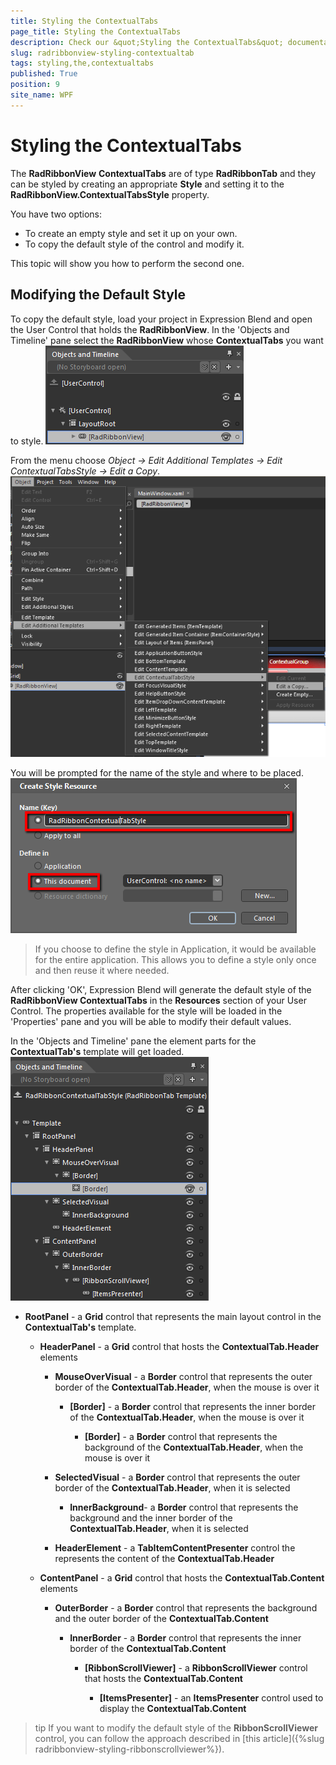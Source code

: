 ```yaml
---
title: Styling the ContextualTabs
page_title: Styling the ContextualTabs
description: Check our &quot;Styling the ContextualTabs&quot; documentation article for the RadRibbonView {{ site.framework_name }} control.
slug: radribbonview-styling-contextualtab
tags: styling,the,contextualtabs
published: True
position: 9
site_name: WPF
---
```


# Styling the ContextualTabs

The __RadRibbonView__ __ContextualTabs__ are of type __RadRibbonTab__ and they can be styled by creating an appropriate __Style__ and setting it to the __RadRibbonView.ContextualTabsStyle__ property.			

You have two options:

* To create an empty style and set it up on your own.				
* To copy the default style of the control and modify it. 

This topic will show you how to perform the second one.

## Modifying the Default Style

To copy the default style, load your project in Expression Blend and open the User Control that holds the __RadRibbonView__. In the 'Objects and Timeline' pane select the __RadRibbonView__ whose __ContextualTabs__ you want to style.
![WPF RadRibbonView ](images/RibbonView_Styling_ContextualTabs_Locate.png)

From the menu choose *Object -> Edit Additional Templates -> Edit ContextualTabsStyle -> Edit a Copy*.
![WPF RadRibbonView ](images/RibbonView_Styling_ContextualTabs_EditStyle.png)

You will be prompted for the name of the style and where to be placed.
![WPF RadRibbonView ](images/RibbonView_Styling_ContextualTabs_CreateStyle.png)

>If you choose to define the style in Application, it would be available for the entire application. This allows you to define a style only once and then reuse it where needed.

After clicking 'OK', Expression Blend will generate the default style of the __RadRibbonView ContextualTabs__ in the __Resources__ section of your User Control. The properties available for the style will be loaded in the 'Properties' pane and you will be able to modify their default values.				

In the 'Objects and Timeline' pane the element parts for the __ContextualTab's__ template will get loaded.
![WPF RadRibbonView ](images/RibbonView_Styling_ContextualTabs_ControlTemplate.png)

* __RootPanel__ - a __Grid__ control that represents the main layout control in the __ContextualTab's__ template.						

	* __HeaderPanel__ - a __Grid__ control that hosts the __ContextualTab.Header__ elements								

		* __MouseOverVisual__ - a __Border__ control that represents the outer border of the __ContextualTab.Header__, when the mouse is over it										

			* __[Border]__ - a __Border__ control that represents the inner border of the __ContextualTab.Header__, when the mouse is over it												

				* __[Border]__ - a __Border__ control that represents the background of the __ContextualTab.Header__, when the mouse is over it													

		* __SelectedVisual__ - a __Border__ control that represents the outer border of the __ContextualTab.Header__, when it is selected										

			* __InnerBackground__- a __Border__ control that represents the background and the inner border of the __ContextualTab.Header__, when it is selected											

		* __HeaderElement__ - a __TabItemContentPresenter__ control the represents the content of the __ContextualTab.Header__

	* __ContentPanel__ - a __Grid__ control that hosts the __ContextualTab.Content__ elements								

		* __OuterBorder__ - a __Border__ control that represents the background and the outer border of the __ContextualTab.Content__

			* __InnerBorder__ - a __Border__ control that represents the inner border of the __ContextualTab.Content__

				* __[RibbonScrollViewer]__ - a __RibbonScrollViewer__ control that hosts the __ContextualTab.Content__

					* __[ItemsPresenter]__ - an __ItemsPresenter__ control used to display the __ContextualTab.Content__

>tip If you want to modify the default style of the __RibbonScrollViewer__ control, you can follow the approach described in [this article]({%slug radribbonview-styling-ribbonscrollviewer%}).